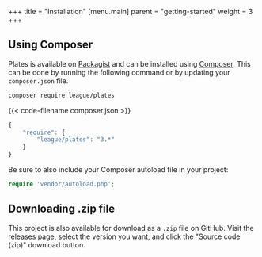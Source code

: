 +++
title = "Installation"
[menu.main]
parent = "getting-started"
weight = 3
+++

## Using Composer

Plates is available on [Packagist](https://packagist.org/packages/league/plates) and can be installed using [Composer](https://getcomposer.org/). This can be done by running the following command or by updating your `composer.json` file.

~~~ bash
composer require league/plates
~~~

{{< code-filename composer.json >}}
~~~ javascript
{
    "require": {
        "league/plates": "3.*"
    }
}
~~~

Be sure to also include your Composer autoload file in your project:

~~~ php
require 'vendor/autoload.php';
~~~

## Downloading .zip file

This project is also available for download as a `.zip` file on GitHub. Visit the [releases page](https://github.com/thephpleague/plates/releases), select the version you want, and click the "Source code (zip)" download button.
